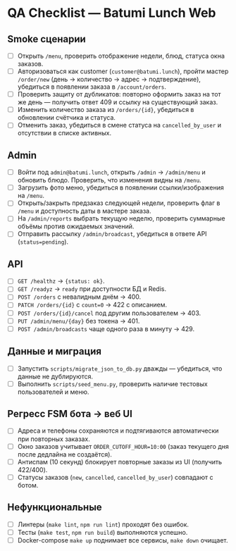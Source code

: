 # QA Checklist — Batumi Lunch Web

## Smoke сценарии
- [ ] Открыть `/menu`, проверить отображение недели, блюд, статуса окна заказов.
- [ ] Авторизоваться как customer (`customer@batumi.lunch`), пройти мастер `/order/new` (день → количество → адрес → подтверждение), убедиться в появлении заказа в `/account/orders`.
- [ ] Проверить защиту от дубликатов: повторно оформить заказ на тот же день — получить ответ 409 и ссылку на существующий заказ.
- [ ] Изменить количество заказа из `/orders/{id}`, убедиться в обновлении счётчика и статуса.
- [ ] Отменить заказ, убедиться в смене статуса на `cancelled_by_user` и отсутствии в списке активных.

## Admin
- [ ] Войти под `admin@batumi.lunch`, открыть `/admin` → `/admin/menu` и обновить блюдо. Проверить, что изменения видны на `/menu`.
- [ ] Загрузить фото меню, убедиться в появлении ссылки/изображения на `/menu`.
- [ ] Открыть/закрыть предзаказ следующей недели, проверить флаг в `/menu` и доступность даты в мастере заказа.
- [ ] На `/admin/reports` выбрать текущую неделю, проверить суммарные объёмы против ожидаемых значений.
- [ ] Отправить рассылку `/admin/broadcast`, убедиться в ответе API (`status=pending`).

## API
- [ ] `GET /healthz` → `{status: ok}`.
- [ ] `GET /readyz` → `ready` при доступности БД и Redis.
- [ ] `POST /orders` с невалидным днём → 400.
- [ ] `PATCH /orders/{id}` с `count=0` → 422 с описанием.
- [ ] `POST /orders/{id}/cancel` под другим пользователем → 403.
- [ ] `PUT /admin/menu/{day}` без токена → 401.
- [ ] `POST /admin/broadcasts` чаще одного раза в минуту → 429.

## Данные и миграция
- [ ] Запустить `scripts/migrate_json_to_db.py` дважды — убедиться, что данные не дублируются.
- [ ] Выполнить `scripts/seed_menu.py`, проверить наличие тестовых пользователей и меню.

## Регресс FSM бота → веб UI
- [ ] Адреса и телефоны сохраняются и подтягиваются автоматически при повторных заказах.
- [ ] Окно заказов учитывает `ORDER_CUTOFF_HOUR=10:00` (заказ текущего дня после дедлайна не создаётся).
- [ ] Антиспам (10 секунд) блокирует повторные заказы из UI (получить 422/400). 
- [ ] Статусы заказов (`new`, `cancelled`, `cancelled_by_user`) совпадают с ботом.

## Нефункциональные
- [ ] Линтеры (`make lint`, `npm run lint`) проходят без ошибок.
- [ ] Тесты (`make test`, `npm run build`) выполняются успешно.
- [ ] Docker-compose `make up` поднимает все сервисы, `make down` очищает.
